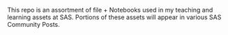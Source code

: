 This repo is an assortment of file + Notebooks used in my teaching and learning assets at SAS.  Portions of these assets will appear in various SAS Community Posts.

